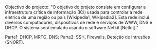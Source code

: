 Objectivo do projecto:
"O objetivo do projeto consiste em configurar a infraestrutura crítica de informação (ICI) usada para controlar a rede elétrica de uma região ou país [Wikipedia1,	Wikipedia2].
Esta rede inclui diversos computadores, dispositivos de rede e serviços de WWW, DNS e DHCP. O sistema será emulado usando o software Netkit [Netkit]."

Parte1: DHCP, MRTG, DNS;
Parte2: SSH, Firewalls, Deteção de Intrusões (SNORT).